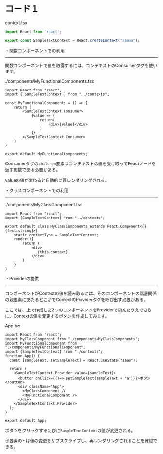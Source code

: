# コード１

context.tsx
```typescript
import React from 'react';

export const SampleTextContext = React.createContext("aaaaa");
```

・関数コンポーネントでの利用

________________________________________________________________________________________________________________________________


関数コンポーネントで値を取得するには、コンテキストのConsumerタグを使います。


./components/MyFunctionalComponents.tsx
```tsx
import React from "react";
import { SampleTextContext } from "../contexts";

const MyFunctionalComponents = () => {
    return (
        <SampleTextContext.Consumer>
            {value => {
                return(
                    <div>{value}</div>
                )
            }}
        </SampleTextContext.Consumer>
    )
}

export default MyFunctionalComponents;
```

Consumerタグの```children```要素はコンテキストの値を受け取ってReactノードを返す関数である必要がある。


valueの値が変わると自動的に再レンダリングされる。


・クラスコンポーネントでの利用

________________________________________________________________________________________________________________________________

./components/MyClassComponent.tsx
```tsx
import React from "react";
import {SampleTextContext} from "../contexts";

export default class MyClassComponents extends React.Component<{},{text:string}>{
    static contextType = SampleTextContext;
    render(){
        return (
            <div>
               {this.context}
            </div>
        )
    }
}
```

・Providerの提供


_________________________________________________________________________________________________________________________________

コンポーネントがContextの値を読み取るには、そのコンポーネントの階層関係の親要素にあたるどこかでContextのProviderタグを呼び出す必要がある。


ここでは、上で作成した2つのコンポーネントをProviderで包んだうえでさらに、Contextの値を変更するボタンを作成してみます。

App.tsx
```tsx
import React from 'react';
import MyClassComponent from "./components/MyClassComponents";
import MyFunctionalComponent from "./components/MyFunctionalComponent";
import {SampleTextContext} from "./contexts";
function App() {
  const [sampleText, setSampleText] = React.useState("aaaa");

  return (
    <SampleTextContext.Provider value={sampleText}>
      <button onClick={()=>{setSampleText(sampleText + "a")}}>ボタン</button>
      <div className="App">
        <MyClassComponent />
        <MyFunctionalComponent />
      </div>
    </SampleTextContext.Provider>
  );
}

export default App;
```

ボタンをクリックするたびに```SampleTextContext```の値が変更される。

子要素の``````と``````は値の変更をサブスクライブし、再レンダリングされることを確認できる。
